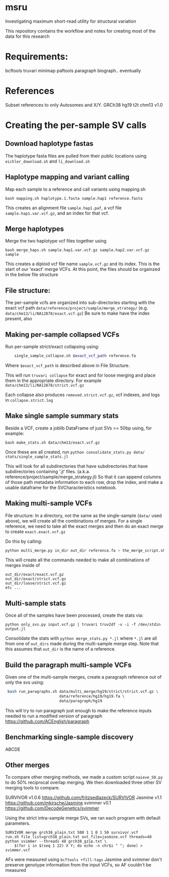 # msru

Investigating maximum short-read utility for structural variation

This repository contains the workflow and notes for creating most of the data for this research

# Requirements:

bcftools
truvari
minimap
paftools
paragraph
biograph.. eventually

# References

Subset references to only Autosomes and X/Y.
GRCh38
hg19
t2t chm13 v1.0

# Creating the per-sample SV calls

## Download haplotype fastas
The haplotype fasta files are pulled from their public locations using `eichler_download.sh` and `li_download.sh`

## Haplotype mapping and variant calling
Map each sample to a reference and call variants using mapping.sh

  `bash mapping.sh haplotype.1.fasta sample.hap1 reference.fasta`

This creates an alignment file `sample.hap1.paf`, a vcf file `sample.hap1.var.vcf.gz`, and an index for that vcf.

## Merge haplotypes
Merge the two haplotype vcf files together using
  
  `bash merge_haps.sh sample.hap1.var.vcf.gz sample.hap2.var.vcf.gz sample`

This creates a diploid vcf file name `sample.vcf.gz` and its index. This is the start of
our 'exact' merge VCFs. At this point, the files should be orgainzed in the below file
structure

## File structure:

The per-sample vcfs are organized into sub-directories starting with the exact vcf path
`data/reference/project/sample/merge_strategy/` (e.g. `data/chm13/li/NA12878/exact.vcf.gz`)
Be sure to make have the index present, also

## Making per-sample collapsed VCFs

Run per-sample strict/exact collapsing using:
```bash
	single_sample_collapse.sh $exact_vcf_path reference.fa
```
Where `$exact_vcf_path` is described above in File Structure.

This will run `truvari collapse` for exact and for loose merging and place them
in the appropriate directory. For example `data/chm13/li/NA12878/strict.vcf.gz` 

Each collapse also produces `removed.strict.vcf.gz`, vcf indexes, and logs in `collapse.strict.log`

## Make single sample summary stats

Beside a VCF, create a joblib DataFrame of just SVs >= 50bp using, for example:

`bash make_stats.sh data/chm13/exact.vcf.gz`

Once these are all created, run
`python consolidate_stats.py data/ stats/single_sample_stats.jl`

This will look for all subdirectories that have subdirectories that have subdirectories
containing '.jl' files. (a.k.a. reference/project/sample/merge_strategy.jl)
So that it can append columns of those path metadata information to each row, drop the
index, and make a usable dataframe for the SVCharacteristics notebook.

## Making multi-sample VCFs

File structure:
In a directory, not the same as the single-sample (`data/` used above), we will create
all the combinations of merges. For a single reference, we need to take all the exact 
merges and then do an exact merge to create `exact.exact.vcf.gz`

Do this by calling:
```bash
python multi_merge.py in_dir out_dir reference.fa > the_merge_script.sh
```

This will create all the commands needed to make all combinations of merges inside of
```
out_dir/exact/exact.vcf.gz
out_dir/exact/strict.vcf.gz
out_dir/loose/strict.vcf.gz
etc ...
```
## Multi-sample stats

Once all of the samples have been processed, create the stats via:
```
python only_svs.py input.vcf.gz | truvari truv2df -v -i -f /dev/stdin output.jl
```

Consolidate the stats with `python merge_stats.py *.jl` where  `*.jl` are all
from  one of `out_dirs` made during the multi-sample merge step. Note that 
this assumes that `out_dir` is the name of a reference.

## Build the paragraph multi-sample VCFs

Given one of the multi-sample merges, create a paragraph reference out of only the svs using:

```bash
 bash run_paragraphs.sh data/multi_merge/hg19/strict/strict.vcf.gz \
 						data/reference/hg19/hg19.fa \
						data/paragraph/hg19
```

This will try to run paragraph just enough to make the reference inputs needed to run a
modified version of paragraph https://github.com/ACEnglish/paragraph


## Benchmarking single-sample discovery
ABCDE

## Other merges

To compare other merging methods, we made a custom script `naieve_50.py` to do 50%
reciprocal overlap merging. We then downloaded three other SV merging tools to compare.

SURVIVOR v1.0.6 https://github.com/fritzsedlazeck/SURVIVOR
Jasmine v1.1 https://github.com/mkirsche/Jasmine
svimmer v0.1 https://github.com/DecodeGenetics/svimmer

Using the strict intra-sample merge SVs, we ran each program with default parameters.

```
SURVIVOR merge grch38_plain.txt 500 1 1 0 1 50 survivor.vcf
run.sh file_list=grch38_plain.txt out_file=jasmine.vcf threads=48
python svimmer --threads 48 grch38_gzip.txt \
	$(for i in $(seq 1 22) X Y; do echo -n chr$i " "; done) > svimmer.vcf
```

AFs were measured using `bcftools +fill-tags`
Jasmine and svimmer don't preserve genotype information from the input VCFs, so AF
couldn't be measured

